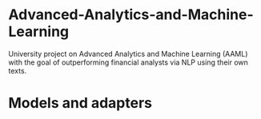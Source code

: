 # Advanced-Analytics-and-Machine-Learning
University project on Advanced Analytics and Machine Learning (AAML) with the goal of outperforming financial analysts via NLP using their own texts.

# Models and adapters
